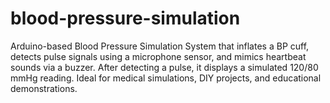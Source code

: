 # blood-pressure-simulation
Arduino-based Blood Pressure Simulation System that inflates a BP cuff, detects pulse signals using a microphone sensor, and mimics heartbeat sounds via a buzzer. After detecting a pulse, it displays a simulated 120/80 mmHg reading. Ideal for medical simulations, DIY projects, and educational demonstrations.
